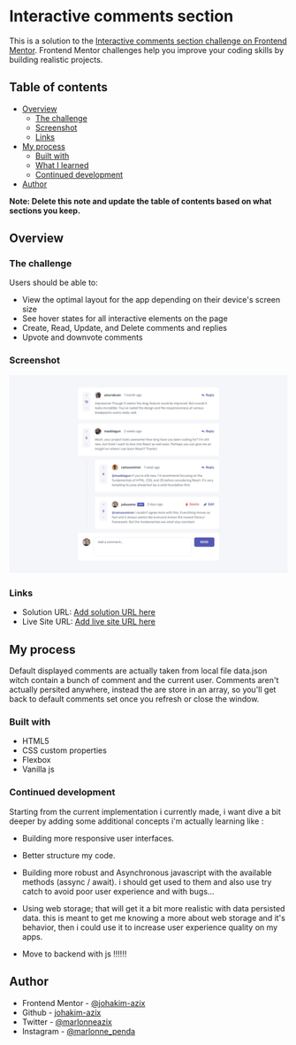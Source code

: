 # Interactive comments section

This is a solution to the [Interactive comments section challenge on Frontend Mentor](https://www.frontendmentor.io/challenges/interactive-comments-section-iG1RugEG9). Frontend Mentor challenges help you improve your coding skills by building realistic projects. 

## Table of contents

- [Overview](#overview)
  - [The challenge](#the-challenge)
  - [Screenshot](#screenshot)
  - [Links](#links)
- [My process](#my-process)
  - [Built with](#built-with)
  - [What I learned](#what-i-learned)
  - [Continued development](#continued-development)
- [Author](#author)

**Note: Delete this note and update the table of contents based on what sections you keep.**

## Overview

### The challenge

Users should be able to:

- View the optimal layout for the app depending on their device's screen size
- See hover states for all interactive elements on the page
- Create, Read, Update, and Delete comments and replies
- Upvote and downvote comments

### Screenshot

![Desktop design](./design/desktop-design.jpg)

### Links
- Solution URL: [Add solution URL here](https://github.com/johakim-azix/interactive-comment-section)
- Live Site URL: [Add live site URL here](https://johakim-azix.github.io/interactive-comment-section/)

## My process
Default displayed comments are actually taken from local file data.json witch contain a bunch of comment and the current user.
Comments aren't actually persited anywhere, instead the are store in an array, so you'll get back to default comments set once you refresh or close the window.

### Built with

- HTML5
- CSS custom properties
- Flexbox
- Vanilla js

### Continued development
Starting from the current implementation i currently made, i want dive a bit deeper by adding some additional concepts i'm actually learning like :
- Building more responsive user interfaces.

- Better structure my code.

- Building more robust and Asynchronous javascript with the available methods (assync / await). i should get used to them and also use try catch to avoid poor user experience and with bugs...

- Using web storage; that will get it a bit more realistic with data persisted data. this is meant to get me knowing a more about web storage and it's behavior, then i could use it to increase user experience quality on my apps.

- Move to backend with js !!!!!!

## Author
- Frontend Mentor - [@johakim-azix](https://www.frontendmentor.io/profile/yourusername)
- Github  - [johakim-azix](https://github.com/johakim-azix/)
- Twitter - [@marlonneazix](https://twitter.com/marlonneazix)
- Instagram - [@marlonne_penda](https://www.instagram.com/marlonne_penda/)

